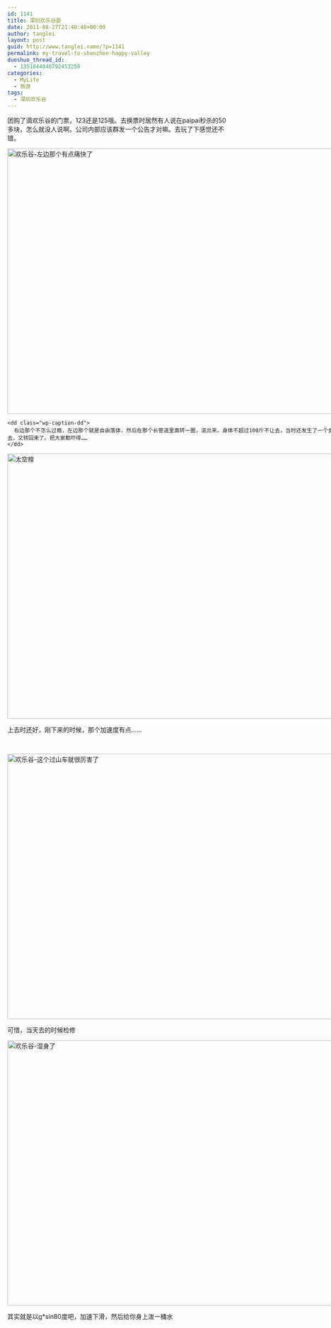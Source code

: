 ```yaml
---
id: 1141
title: 深圳欢乐谷耍
date: 2011-08-27T21:40:48+00:00
author: tanglei
layout: post
guid: http://www.tanglei.name/?p=1141
permalink: my-travel-to-shenzhen-happy-valley
duoshuo_thread_id:
  - 1351844048792453258
categories:
  - MyLife
  - 旅游
tags:
  - 深圳欢乐谷
---
```

团购了滴欢乐谷的门票，123还是125哦。去换票时居然有人说在paipai秒杀的50多块，怎么就没人说啊。公司内部应该群发一个公告才对嘛。去玩了下感觉还不错。

<div class="mceTemp" style="text-align: justify;">
  <dl id="" class="wp-caption alignnone" style="width: 810px;">
    <dt class="wp-caption-dt">
      <a href="http://www.tanglei.name/photos//content/shenzhen/"><img title="欢乐谷-左边那个有点痛快了" src="http://www.tanglei.name/photos//content/shenzhen/SAM_2003.jpg" alt="欢乐谷-左边那个有点痛快了" width="800" height="600" /></a>
    </dt>
    
    <dd class="wp-caption-dd">
      右边那个不怎么过瘾，左边那个就是自由落体，然后在那个长管道里面转一圈，滚出来。身体不超过100斤不让去，当时还发生了一个女滴，圈没转过去，又转回来了。把大家都吓得……
    </dd>
  </dl>
</div>

<div style="width: 810px" class="wp-caption aligncenter">
  <a href="http://www.tanglei.name/photos/#/content/shenzhen"><img title="太空梭" src="http://www.tanglei.name/photos//content/shenzhen/SAM_2009.jpg" alt="太空梭" width="800" height="600" /></a>
  
  <p class="wp-caption-text">
    上去时还好，刚下来的时候，那个加速度有点……
  </p>
</div>

&nbsp;

<div style="width: 810px" class="wp-caption aligncenter">
  <a href="http://www.tanglei.name/photos/#/content/shenzhen"><img title="欢乐谷-这个过山车就很厉害了" src="http://www.tanglei.name/photos//content/shenzhen/SAM_1968.jpg" alt="欢乐谷-这个过山车就很厉害了" width="800" height="600" /></a>
  
  <p class="wp-caption-text">
    可惜，当天去的时候检修
  </p>
</div>

<div style="width: 810px" class="wp-caption alignnone">
  <a href="http://www.tanglei.name/photos/#/content/shenzhen"><img title="欢乐谷-湿身了" src="http://www.tanglei.name/photos//content/shenzhen/SAM_1997.jpg" alt="欢乐谷-湿身了" width="800" height="600" /></a>
  
  <p class="wp-caption-text">
    其实就是以g*sin80度吧，加速下滑，然后给你身上泼一桶水
  </p>
</div>
